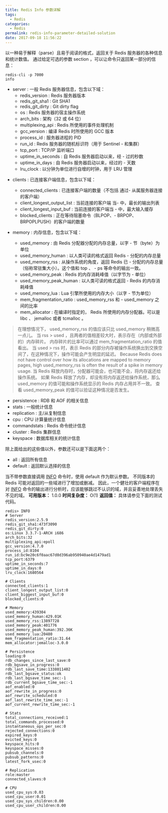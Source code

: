 ```yaml
---
title: Redis Info 参数详解
tags:
  - Redis
categories:
  - Redis
permalink: redis-info-parameter-detailed-solution
date: 2017-09-18 11:56:22
---
```


以一种易于解释（parse）且易于阅读的格式，返回关于 Redis 服务器的各种信息和统计数值。
通过给定可选的参数 section ，可以让命令只返回某一部分的信息：

```
redis-cli -p 7000
info
```

- server : 一般 Redis 服务器信息，包含以下域：
    - redis_version : Redis 服务器版本
    - redis_git_sha1 : Git SHA1
    - redis_git_dirty : Git dirty flag
    - os : Redis 服务器的宿主操作系统
    - arch_bits : 架构（32 或 64 位）
    - multiplexing_api : Redis 所使用的事件处理机制
    - gcc_version : 编译 Redis 时所使用的 GCC 版本
    - process_id : 服务器进程的 PID
    - run_id : Redis 服务器的随机标识符（用于 Sentinel  - 和集群）
    - tcp_port : TCP/IP 监听端口
    - uptime_in_seconds : 自 Redis 服务器启动以来，经 - 过的秒数
    - uptime_in_days : 自 Redis 服务器启动以来，经过的  - 天数
    - lru_clock : 以分钟为单位进行自增的时钟，用于 LRU 管理

<!-- more -->

- clients : 已连接客户端信息，包含以下域：
    - connected_clients : 已连接客户端的数量（不包括 通过- 从属服务器连接的客户端）
    - client_longest_output_list : 当前连接的客户端 当- 中，最长的输出列表
    - client_longest_input_buf : 当前连接的客户端当  - 中，最大输入缓存
    - blocked_clients : 正在等待阻塞命令（BLPOP、- BRPOP、BRPOPLPUSH）的客户端的数量
    
- memory : 内存信息，包含以下域：
    - used_memory : 由 Redis 分配器分配的内存总量，以字 - 节（byte）为单位
    - used_memory_human : 以人类可读的格式返回 Redis    - 分配的内存总量
    - used_memory_rss : 从操作系统的角度，返回 Redis 已   - 分配的内存总量（俗称常驻集大小）。这个值和 top 、    - ps 等命令的输出一致。
    - used_memory_peak : Redis 的内存消耗峰值（以字节为   - 单位）
    - used_memory_peak_human : 以人类可读的格式返回     - Redis 的内存消耗峰值
    - used_memory_lua : Lua 引擎所使用的内存大小（以字 - 节为单位）
    - mem_fragmentation_ratio : used_memory_rss 和     - used_memory 之间的比率
    - mem_allocator : 在编译时指定的， Redis 所使用的内存分配器。可以是 libc 、 jemalloc 或者 tcmalloc 。



> 在理想情况下， used_memory_rss 的值应该只比 used_memory 稍微高一点儿。
当 rss > used ，且两者的值相差较大时，表示存在（内部或外部的）内存碎片。
内存碎片的比率可以通过 mem_fragmentation_ratio 的值看出。
当 used > rss 时，表示 Redis 的部分内存被操作系统换出到交换空间了，在这种情况下，操作可能会产生明显的延迟。
Because Redis does not have control over how its allocations are mapped to memory pages, high used_memory_rss is often the result of a spike in memory usage.
当 Redis 释放内存时，分配器可能会，也可能不会，将内存返还给操作系统。
如果 Redis 释放了内存，却没有将内存返还给操作系统，那么 used_memory 的值可能和操作系统显示的 Redis 内存占用并不一致。
查看 used_memory_peak 的值可以验证这种情况是否发生。

- persistence : RDB 和 AOF 的相关信息
- stats : 一般统计信息
- replication : 主/从复制信息
- cpu : CPU 计算量统计信息
- commandstats : Redis 命令统计信息
- cluster : Redis 集群信息
- keyspace : 数据库相关的统计信息

除上面给出的这些值以外，参数还可以是下面这两个：
- all : 返回所有信息
- default : 返回默认选择的信息

当不带参数直接调用 [INFO](http://redis.readthedocs.io/en/latest/server/info.html#info) 命令时，使用 default 作为默认参数。
不同版本的 Redis 可能对返回的一些域进行了增加或删减。
因此，一个健壮的客户端程序在对 [INFO](http://redis.readthedocs.io/en/latest/server/info.html#info) 命令的输出进行分析时，应该能够跳过不认识的域，并且妥善地处理丢失不见的域。
**可用版本：**
1.0.0
**时间复杂度：**
O(1)
**返回值：**
具体请参见下面的测试代码。
```
redis> INFO
# Server
redis_version:2.5.9
redis_git_sha1:473f3090
redis_git_dirty:0
os:Linux 3.3.7-1-ARCH i686
arch_bits:32
multiplexing_api:epoll
gcc_version:4.7.0
process_id:8104
run_id:bc9e20c6f0aac67d0d396ab950940ae4d1479ad1
tcp_port:6379
uptime_in_seconds:7
uptime_in_days:0
lru_clock:1680564

# Clients
connected_clients:1
client_longest_output_list:0
client_biggest_input_buf:0
blocked_clients:0

# Memory
used_memory:439304
used_memory_human:429.01K
used_memory_rss:13897728
used_memory_peak:401776
used_memory_peak_human:392.36K
used_memory_lua:20480
mem_fragmentation_ratio:31.64
mem_allocator:jemalloc-3.0.0

# Persistence
loading:0
rdb_changes_since_last_save:0
rdb_bgsave_in_progress:0
rdb_last_save_time:1338011402
rdb_last_bgsave_status:ok
rdb_last_bgsave_time_sec:-1
rdb_current_bgsave_time_sec:-1
aof_enabled:0
aof_rewrite_in_progress:0
aof_rewrite_scheduled:0
aof_last_rewrite_time_sec:-1
aof_current_rewrite_time_sec:-1

# Stats
total_connections_received:1
total_commands_processed:0
instantaneous_ops_per_sec:0
rejected_connections:0
expired_keys:0
evicted_keys:0
keyspace_hits:0
keyspace_misses:0
pubsub_channels:0
pubsub_patterns:0
latest_fork_usec:0

# Replication
role:master
connected_slaves:0

# CPU
used_cpu_sys:0.03
used_cpu_user:0.01
used_cpu_sys_children:0.00
used_cpu_user_children:0.00
```